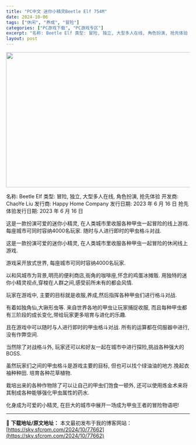 ```yaml
---
title: "PC中文 迷你小精灵Beetle Elf 754M"
date: 2024-10-06
tags: ["休闲", "养成", "冒险"]
categories: ["PC游戏下载", "PC游戏专区"]
excerpt: "名称: Beetle Elf 类型: 冒险, 独立, 大型多人在线, 角色扮演, 抢先体验 开发商: ChaoYe Liu 发行商: Happy Home Company 发行日期: 2023 年 6 月 16 日 抢先体验发行日期: 2023 年 6 月 16 日 这是一款扮演可爱的迷你小精灵, &hellip;"
layout: post
---
```


<img class="aligncenter size-full wp-image-77663" src="https://sky.sfcrom.com/wp-content/uploads/2024/10/2024100611222278.webp" alt="" width="660" height="370" />

名称: Beetle Elf
类型: 冒险, 独立, 大型多人在线, 角色扮演, 抢先体验
开发商: ChaoYe Liu
发行商: Happy Home Company
发行日期: 2023 年 6 月 16 日
抢先体验发行日期: 2023 年 6 月 16 日

这是一款扮演可爱的迷你小精灵, 在人类城市里收服各种甲虫一起冒险的线上游戏. 每座城市可同时容纳4000名玩家. 随时与人进行即时的甲虫格斗对战.

这是一款扮演可爱的迷你小精灵,
在人类城市里收服各种甲虫一起冒险的休闲线上游戏.

游戏采开放式世界, 每座城市可同时容纳4000名玩家.

以和风城市为背景,明亮的便利商店,街角的咖啡座,怀念的鸡蛋冰摊贩.
用独特的迷你小精灵视点,穿梭在人群之间,感受前所未有的都会风情.

玩家在游戏中,
主要的目标就是收服,养成,然后指挥各种甲虫们进行格斗对战.

有着如独角仙,大锹形虫等. 来自世界各地的甲虫让玩家捕捉收服,
而且每种甲虫都有三阶段的成长变化,带给玩家更多培育与进化的乐趣.

且在游戏中可以随时与人进行即时的甲虫格斗对战.
所有的运算都在伺服器中进行, 没有作弊空间.

当然除了对战格斗外,
玩家还可以和好友一起在城市中进行探险,挑战各种强大的BOSS.

虽然玩家们之间的甲虫格斗是游戏主要的目标,
但也可以找个绿油油的地方.挽起衣袖种种田. 培育各种花草植物.

栽培出来的各种作物除了可以让自己的甲虫们饱食一顿外,
还可以使用炼金术来将其制成各种能够强化甲虫属性的药水.

化身成为可爱的小精灵, 在巨大的城市中展开一场成为甲虫王者的冒险物语吧!

---
📖 **下载地址/原文地址：** 本文最初发布于我的博客网站：[https://sky.sfcrom.com/2024/10/77662](https://sky.sfcrom.com/2024/10/77662)
